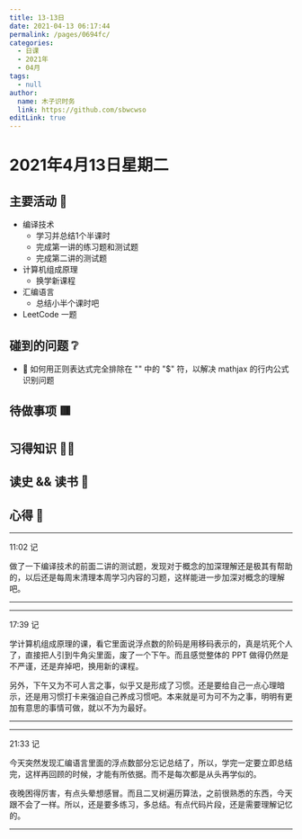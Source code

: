 ```yaml
---
title: 13-13日
date: 2021-04-13 06:17:44
permalink: /pages/0694fc/
categories: 
  - 日课
  - 2021年
  - 04月
tags: 
  - null
author: 
  name: 木子识时务
  link: https://github.com/sbwcwso
editLink: true
---
```

# 2021年4月13日星期二

## 主要活动 🏃

* 编译技术
  * 学习并总结1个半课时
  * 完成第一讲的练习题和测试题
  * 完成第二讲的测试题
* 计算机组成原理
  * 换学新课程
* 汇编语言
  * 总结小半个课时吧
* LeetCode 一题

## 碰到的问题 ❔

<!-- TODO:$ 符的判断问题-->
* 🔲 如何用正则表达式完全排除在 "" 中的 "$" 符，以解决 mathjax 的行内公式识别问题

## 待做事项 🟥

## 习得知识 🧑‍💻

## 读史 && 读书 📖

## 心得 🤔

---

11:02 记

做了一下编译技术的前面二讲的测试题，发现对于概念的加深理解还是极其有帮助的，以后还是每周末清理本周学习内容的习题，这样能进一步加深对概念的理解吧。

---

---

17:39 记

学计算机组成原理的课，看它里面说浮点数的阶码是用移码表示的，真是坑死个人了，直接把人引到牛角尖里面，废了一个下午。而且感觉整体的 PPT 做得仍然是不严谨，还是弃掉吧，换用新的课程。

另外，下午又为不可人言之事，似乎又是形成了习惯。还是要给自己一点心理暗示，还是用习惯打卡来强迫自己养成习惯吧。本来就是可为可不为之事，明明有更加有意思的事情可做，就以不为为最好。

---

---

21:33 记

今天突然发现汇编语言里面的浮点数部分忘记总结了，所以，学完一定要立即总结完，这样再回顾的时候，才能有所依据。而不是每次都是从头再学似的。

夜晚困得厉害，有点头晕想感冒。而且二叉树遍历算法，之前很熟悉的东西，今天跟不会了一样。所以，还是要多练习，多总结。有点代码片段，还是需要理解记忆的。


---
